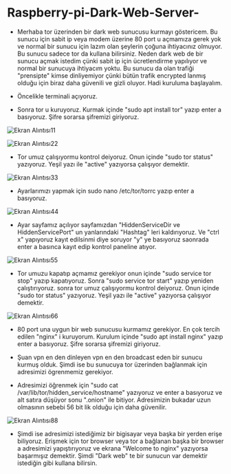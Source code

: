 # Raspberry-pi-Dark-Web-Server-

* Merhaba tor üzerinden bir dark web sunucusu kurmayı göstericem. Bu sunucu için sabit ip veya modem üzerine 80 port u açmamıza gerek yok ve normal bir sunucu için lazım olan şeylerin çoğuna ihtiyacınız olmuyor. Bu sunucu sadece tor da kullana bilirsiniz. Neden dark web de bir sunucu açmak istedim çünki sabit ip için ücretlendirme yapılıyor ve normal bir sunucuya ihtiyacım yoktu. Bu sunucu da olan trafiği "prensipte" kimse dinliyemiyor çünki bütün trafik encrypted lanmış olduğu için biraz daha güvenili ve gizli oluyor. Hadi kuruluma başlayalım.

* Öncelikle terminali açıyoruz.

* Sonra tor u kuruyoruz. Kurmak içinde "sudo apt install tor" yazıp enter a basıyoruz. Şifre sorarsa şifremizi giriyoruz.

![Ekran Alıntısı11](https://user-images.githubusercontent.com/95309199/145665690-a6645de1-a1d6-4a16-8a99-d56c79334990.PNG)



![Ekran Alıntısı22](https://user-images.githubusercontent.com/95309199/145665823-87bb3708-f01b-40b5-9a54-021fa5974639.PNG)

* Tor umuz çalışıyormu kontrol deiyoruz. Onun içinde "sudo tor status" yazıyoruz. Yeşil yazı ile "active" yazıyorsa çalışıyor demektir.


![Ekran Alıntısı33](https://user-images.githubusercontent.com/95309199/145665914-a82146e2-7e07-40ce-a50c-e11b9985bac7.PNG)

* Ayarlarımızı yapmak için sudo nano /etc/tor/torrc yazıp enter a basıyoruz.


![Ekran Alıntısı44](https://user-images.githubusercontent.com/95309199/145665957-5b6ff544-0584-4b71-b1c5-851f57169e8a.PNG)

* Ayar sayfamız açılıyor sayfamızdan "HiddenServiceDir ve HiddenServicePort" un yanlarındaki "Hashtag" leri kaldırıyoruz. Ve "ctrl x" yapıyoruz kayıt edilsinmi diye soruyor "y" ye basıyoruz saonrada enter a basınca kayıt edip kontrol paneline atıyor.


![Ekran Alıntısı55](https://user-images.githubusercontent.com/95309199/145666116-4c024740-a8a1-413e-acfc-d2f18ef5d028.PNG)

* Tor umuzu kapatıp açmamız gerekiyor onun içinde "sudo service tor stop" yazıp kapatıyoruz. Sonra "sudo service tor start" yazıp yeniden çalıştırıyoruz. sonra tor umuz çalışıyormu kontrol deiyoruz. Onun içinde "sudo tor status" yazıyoruz. Yeşil yazı ile "active" yazıyorsa çalışıyor demektir.


![Ekran Alıntısı66](https://user-images.githubusercontent.com/95309199/145666219-a0f8cc6b-3ae1-417d-8582-4faccaea771b.PNG)

* 80 port una uygun bir web sunucusu kurmamız gerekiyor. En çok tercih edilen "nginx" i kuruyorum. Kurulum içinde "sudo apt install nginx" yazıp enter a basıyoruz. Şifre sorarsa şifremizi giriyoruz.


* Şuan vpn en den dinleyen vpn en den broadcast eden bir sunucu kurmuş olduk. Şimdi ise bu sunucuya tor üzerinden bağlanmak için adresimizi ögrenmemiz gerekiyor.



* Adresimizi öğrenmek için "sudo cat /var/lib/tor/hidden_service/hostname" yazıyoruz ve enter a basıyoruz ve alt satıra düşüyor sonu ".onion" ile bitiyor. Adresimizin bukadar uzun olmasının sebebi 56 bit lik olduğu için daha güvenilir.

![Ekran Alıntısı88](https://user-images.githubusercontent.com/95309199/145666717-2f81ae3f-f816-4123-bbcc-568447d729f3.PNG)

* Şimdi ise adresimizi istediğimiz bir bigisayar veya başka bir yerden erişe biliyoruz. Erişmek için tor browser veya tor a bağlanan başka bir browser a adresimizi yapıştırıyoruz ve ekrana "Welcome to nginx"  yazıyorsa başarmışız demektir. Şimdi "Dark web" te bir sunucun var demektir istediğin gibi kullana bilirsin.

